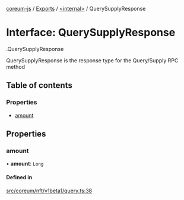 [coreum-js](../README.md) / [Exports](../modules.md) / [<internal\>](../modules/internal_.md) / QuerySupplyResponse

# Interface: QuerySupplyResponse

[<internal>](../modules/internal_.md).QuerySupplyResponse

QuerySupplyResponse is the response type for the Query/Supply RPC method

## Table of contents

### Properties

- [amount](internal_.QuerySupplyResponse.md#amount)

## Properties

### amount

• **amount**: `Long`

#### Defined in

[src/coreum/nft/v1beta1/query.ts:38](https://github.com/CooperFoundation/coreum-js/blob/d106c53/src/coreum/nft/v1beta1/query.ts#L38)
